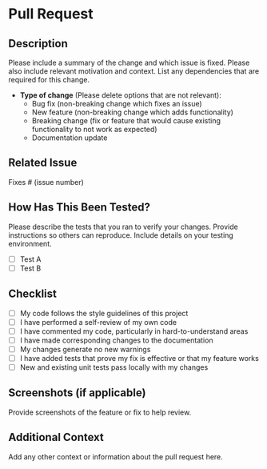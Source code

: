 # Pull Request

## Description

Please include a summary of the change and which issue is fixed. Please also include relevant motivation and context. List any dependencies that are required for this change.

- **Type of change** (Please delete options that are not relevant):
  - Bug fix (non-breaking change which fixes an issue)
  - New feature (non-breaking change which adds functionality)
  - Breaking change (fix or feature that would cause existing functionality to not work as expected)
  - Documentation update

## Related Issue

Fixes # (issue number)

## How Has This Been Tested?

Please describe the tests that you ran to verify your changes. Provide instructions so others can reproduce. Include details on your testing environment.

- [ ] Test A
- [ ] Test B

## Checklist

- [ ] My code follows the style guidelines of this project
- [ ] I have performed a self-review of my own code
- [ ] I have commented my code, particularly in hard-to-understand areas
- [ ] I have made corresponding changes to the documentation
- [ ] My changes generate no new warnings
- [ ] I have added tests that prove my fix is effective or that my feature works
- [ ] New and existing unit tests pass locally with my changes

## Screenshots (if applicable)

Provide screenshots of the feature or fix to help review.

## Additional Context

Add any other context or information about the pull request here.
